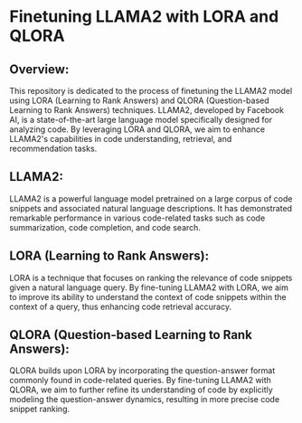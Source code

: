 # Finetuning LLAMA2 with LORA and QLORA


## Overview:

This repository is dedicated to the process of finetuning the LLAMA2 model using LORA (Learning to Rank Answers) and QLORA (Question-based Learning to Rank Answers) techniques. LLAMA2, developed by Facebook AI, is a state-of-the-art large language model specifically designed for analyzing code. By leveraging LORA and QLORA, we aim to enhance LLAMA2's capabilities in code understanding, retrieval, and recommendation tasks.

## LLAMA2:

LLAMA2 is a powerful language model pretrained on a large corpus of code snippets and associated natural language descriptions. It has demonstrated remarkable performance in various code-related tasks such as code summarization, code completion, and code search.

## LORA (Learning to Rank Answers):

LORA is a technique that focuses on ranking the relevance of code snippets given a natural language query. By fine-tuning LLAMA2 with LORA, we aim to improve its ability to understand the context of code snippets within the context of a query, thus enhancing code retrieval accuracy.

## QLORA (Question-based Learning to Rank Answers):

QLORA builds upon LORA by incorporating the question-answer format commonly found in code-related queries. By fine-tuning LLAMA2 with QLORA, we aim to further refine its understanding of code by explicitly modeling the question-answer dynamics, resulting in more precise code snippet ranking.


